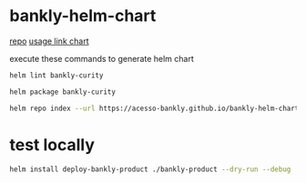 # bankly-helm-chart

[repo](https://github.com/acesso-bankly/bankly-helm-chart)
[usage link chart](https://acesso-bankly.github.io/bankly-helm-chart)

execute these commands to generate helm chart

```sh
helm lint bankly-curity

helm package bankly-curity

helm repo index --url https://acesso-bankly.github.io/bankly-helm-chart .

```

# test locally

```sh
helm install deploy-bankly-product ./bankly-product --dry-run --debug
```